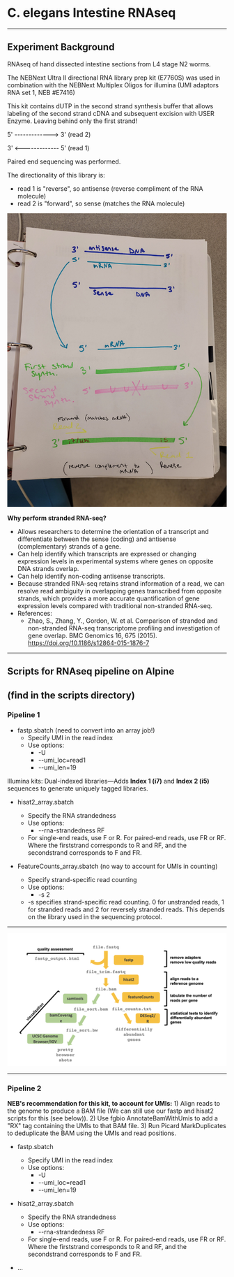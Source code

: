# C. elegans Intestine RNAseq

---
## Experiment Background

RNAseq of hand dissected intestine sections from L4 stage N2 worms.

The NEBNext Ultra II directional RNA library prep kit (E7760S) was used in combination with the NEBNext Multiplex Oligos for illumina (UMI adaptors RNA set 1, NEB #E7416)

This kit contains dUTP in the second strand synthesis buffer that allows labeling of the second strand cDNA and subsequent excision with USER Enzyme. Leaving behind only the first strand! 


5' -------------> 3'  (read 2)

3' <------------- 5'  (read 1)


Paired end sequencing was performed.

The directionality of this library is: 
  - read 1 is "reverse", so antisense (reverse compliment of the RNA molecule) 
  - read 2 is "forward", so sense (matches the RNA molecule)
  
![](RNA_strandedness_scheme.jpg)


**Why perform stranded RNA-seq?**

- Allows researchers to determine the orientation of a transcript and differentiate between the sense (coding) and antisense (complementary) strands of a gene.
- Can help identify which transcripts are expressed or changing expression levels in experimental systems where genes on opposite DNA strands overlap. 
- Can help identify non-coding antisense transcripts.
- Because stranded RNA-seq retains strand information of a read, we can resolve read ambiguity in overlapping genes transcribed from opposite strands, which provides a more accurate quantification of gene expression levels compared with traditional non-stranded RNA-seq.
- References:
  - Zhao, S., Zhang, Y., Gordon, W. et al. Comparison of stranded and non-stranded RNA-seq transcriptome profiling and investigation of gene overlap. BMC Genomics 16, 675 (2015). https://doi.org/10.1186/s12864-015-1876-7


---

## Scripts for RNAseq pipeline on Alpine 

## (find in the scripts directory)

### Pipeline 1

- fastp.sbatch (need to convert into an array job!) 
  - Specify UMI in the read index
  - Use options: 
    - -U 
    - --umi_loc=read1
    - --umi_len=19

Illumina kits: Dual-indexed libraries—Adds **Index 1 (i7)** and **Index 2 (i5)** sequences to generate uniquely tagged libraries.

- hisat2_array.sbatch 
  - Specify the RNA strandedness
  - Use options: 
    - --rna-strandedness RF
  - For single-end reads, use F or R. For paired-end reads, use FR or RF. Where the firststrand corresponds to R and RF, and the secondstrand corresponds to F and FR.

- FeatureCounts_array.sbatch   (no way to account for UMIs in counting) 
  - Specify strand-specific read counting 
  - Use options: 
    - -s 2
  - -s specifies strand-specific read counting. 0 for unstranded reads, 1 for stranded reads and 2 for reversely stranded reads. This depends on the library used in the sequencing protocol.
  
---

![](pipeline.png)

---

### Pipeline 2 

**NEB's recommendation for this kit, to account for UMIs:** 1) Align reads to the genome to produce a BAM file (We can still use our fastp and hisat2 scripts for this (see below)). 2) Use fgbio AnnotateBamWithUmis to add a "RX" tag containing the UMIs to that BAM file. 3) Run Picard MarkDuplicates to deduplicate the BAM using the UMIs and read positions. 


- fastp.sbatch 
  - Specify UMI in the read index
  - Use options: 
    - -U 
    - --umi_loc=read1
    - --umi_len=19 

- hisat2_array.sbatch 
  - Specify the RNA strandedness
  - Use options: 
    - --rna-strandedness RF
  - For single-end reads, use F or R. For paired-end reads, use FR or RF. Where the firststrand corresponds to R and RF, and the secondstrand corresponds to F and FR.

- ... 

